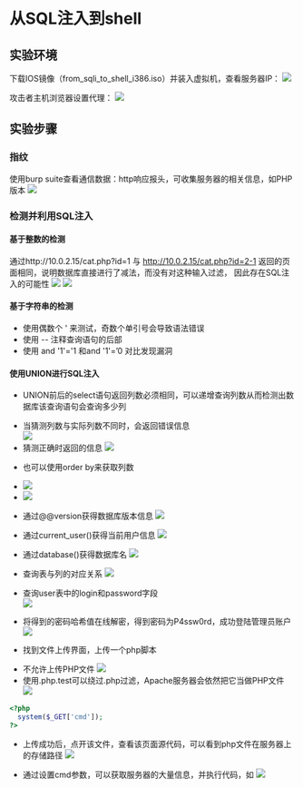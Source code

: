 # 从SQL注入到shell

## 实验环境

下载IOS镜像（from_sqli_to_shell_i386.iso）并装入虚拟机，查看服务器IP：
![](images/IP.png)

攻击者主机浏览器设置代理：
![](images/设置代理.png)

## 实验步骤
### 指纹
使用burp suite查看通信数据：http响应报头，可收集服务器的相关信息，如PHP版本
![](images/指纹.png)

### 检测并利用SQL注入
#### 基于整数的检测
通过http://10.0.2.15/cat.php?id=1 与 http://10.0.2.15/cat.php?id=2-1 返回的页面相同，说明数据库直接进行了减法，而没有对这种输入过滤， 因此存在SQL注入的可能性
![](images/id=1.png)
![](images/id=2-1.png)

#### 基于字符串的检测
* 使用偶数个 ' 来测试，奇数个单引号会导致语法错误
* 使用 -- 注释查询语句的后部
* 使用 and '1'='1 和and '1'=’0 对比发现漏洞

#### 使用UNION进行SQL注入
* UNION前后的select语句返回列数必须相同，可以递增查询列数从而检测出数据库该查询语句会查询多少列
 - 当猜测列数与实际列数不同时，会返回错误信息  
![](images/select1.png)     
 - 猜测正确时返回的信息
 ![](images/select1234.png)  

* 也可以使用order by来获取列数
 - ![](images/orderby5.png)
 - ![](images/orderby4.png)


* 通过@@version获得数据库版本信息
![](images/version.png)  

* 通过current_user()获得当前用户信息
![](images/currentUser.png)  

* 通过database()获得数据库名
![](images/database.png)

* 查询表与列的对应关系
![](images/tableColumn.png)  
* 查询user表中的login和password字段  
![](images/password.png)
* 将得到的密码哈希值在线解密，得到密码为P4ssw0rd，成功登陆管理员账户
![](images/login.png)
* 找到文件上传界面，上传一个php脚本
 - 不允许上传PHP文件
 ![](images/NOphp.png)
 - 使用.php.test可以绕过.php过滤，Apache服务器会依然把它当做PHP文件
![](images/PHPtest.png)  
```php
<?php  
  system($_GET['cmd']);
?>
```
* 上传成功后，点开该文件，查看该页面源代码，可以看到php文件在服务器上的存储路径
![](images/path.png)

* 通过设置cmd参数，可以获取服务器的大量信息，并执行代码，如
![](images/cmd.png)
